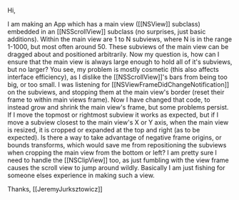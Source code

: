 Hi,

I am making an App which has a main view ([[NSView]] subclass) embedded in an [[NSScrollView]] subclass (no surprises, just basic additions). Within the main view are 1 to N subviews, where N is in the range 1-1000, but most often around 50. These subviews of the main view can be dragged about and positioned arbitrarily. Now my question is, how can I ensure that the main view is always large enough to hold all of it's subviews, but no larger? You see, my problem is mostly cosmetic (this also affects interface efficiency), as I dislike the [[NSScrollView]]'s bars from being too big, or too small. I was listening for [[NSViewFrameDidChangeNotification]] on the subviews, and stopping them at the main view's border (reset their frame to within main views frame). Now I have changed that code, to instead grow and shrink the main view's frame, but some problems persist. If I move the topmost or rightmost subview it works as expected, but if I move a subview closest to the main view's X or Y axis, when the main view is resized, it is cropped or expanded at the top and right (as to be expected). Is there a way to take advantage of negative frame origins, or bounds transforms, which would save me from repositioning the subviews when cropping the main view from the bottom or left? I am pretty sure I need to handle the [[NSClipView]] too, as just fumbling with the view frame causes the scroll view to jump around wildly. Basically I am just fishing for someone elses experience in making such a view.

Thanks,
[[JeremyJurksztowicz]]